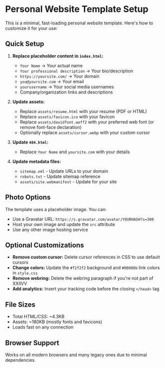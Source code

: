# Personal Website Template Setup

This is a minimal, fast-loading personal website template. Here's how to customize it for your use:

## Quick Setup

1. **Replace placeholder content in `index.html`:**
   - `Your Name` → Your actual name
   - `Your professional description` → Your bio/description
   - `https://yoursite.com/` → Your domain
   - `you@yoursite.com` → Your email
   - `yourusername` → Your social media usernames
   - Company/organization links and descriptions

2. **Update assets:**
   - Replace `assets/resume.html` with your resume (PDF or HTML)
   - Replace `assets/favicon.ico` with your favicon  
   - Replace `assets/davidfont.woff2` with your preferred web font (or remove font-face declaration)
   - Optionally replace `assets/cursor.webp` with your custom cursor

3. **Update `404.html`:**
   - Replace `Your Name` and `yoursite.com` with your details

4. **Update metadata files:**
   - `sitemap.xml` - Update URLs to your domain
   - `robots.txt` - Update sitemap reference
   - `assets/site.webmanifest` - Update for your site

## Photo Options

The template uses a placeholder image. You can:
- Use a Gravatar URL: `https://s.gravatar.com/avatar/YOURHASH?s=300`
- Host your own image and update the `src` attribute
- Use any other image hosting service

## Optional Customizations

- **Remove custom cursor:** Delete cursor references in CSS to use default cursors
- **Change colors:** Update the `#f2f2f2` background and `#00008b` link colors in `style.css`
- **Remove webring:** Delete the webring paragraph if you're not part of XXIIVV
- **Add analytics:** Insert your tracking code before the closing `</head>` tag

## File Sizes
- Total HTML/CSS: ~4.3KB
- Assets: ~180KB (mostly fonts and favicons)
- Loads fast on any connection

## Browser Support
Works on all modern browsers and many legacy ones due to minimal dependencies.
